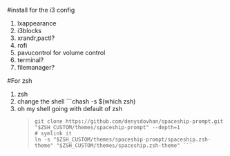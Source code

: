#install for the i3 config

1. lxappearance
2. i3blocks
3. xrandr,pactl?
4. rofi
5. pavucontrol for volume control
6. terminal?
7. filemanager?

#For zsh
1. zsh
2. change the shell ```chash -s $(which zsh)
3. oh my shell going with default of zsh
   >```# clone the repo to the Zsh custom theme directory
   >git clone https://github.com/denysdovhan/spaceship-prompt.git "$ZSH_CUSTOM/themes/spaceship-prompt" --depth=1
   ># symlink it
   >ln -s "$ZSH_CUSTOM/themes/spaceship-prompt/spaceship.zsh-theme" "$ZSH_CUSTOM/themes/spaceship.zsh-theme" ```

